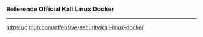 ### Reference Official Kali Linux Docker
-----
https://github.com/offensive-security/kali-linux-docker
